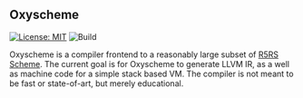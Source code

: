 ## Oxyscheme

[![License: MIT](https://img.shields.io/badge/License-MIT-yellow.svg)](https://opensource.org/licenses/MIT)
![Build](https://github.com/sayantangkhan/oxyscheme/workflows/Build/badge.svg)

Oxyscheme is a compiler frontend to a reasonably large subset of [R5RS Scheme](https://schemers.org/Documents/Standards/R5RS/r5rs.pdf).
The current goal is for Oxyscheme to generate LLVM IR, as a well as machine code for a simple stack based VM. The compiler is not meant
to be fast or state-of-art, but merely educational.
